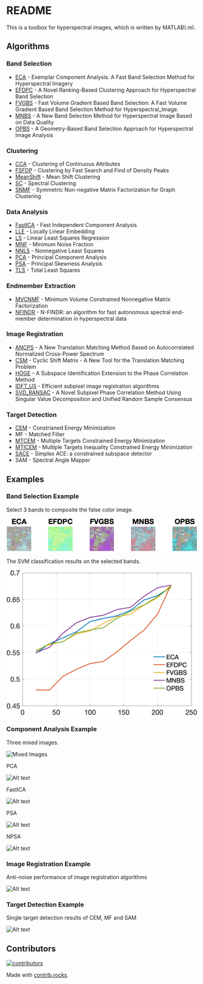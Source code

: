 # README

This is a toolbox for hyperspectral images, which is written by MATLAB(.m).

## Algorithms

### Band Selection

- [ECA](Papers/ECA.pdf) - Exemplar Component Analysis: A Fast Band Selection Method for Hyperspectral Imagery
- [EFDPC](Papers/EFDPC.pdf) - A Novel Ranking-Based Clustering Approach for Hyperspectral Band Selection
- [FVGBS](Papers/FVGBS.pdf) - Fast Volume Gradient Based Band Selection: A Fast Volume Gradient Based Band Selection Method for Hyperspectral_Image.
- [MNBS](Papers/MNBS.pdf) - A New Band Selection Method for Hyperspectral Image Based on Data Quality
- [OPBS](Papers/OPBS.pdf) - A Geometry-Based Band Selection Approach for Hyperspectral Image Analysis

### Clustering

- [CCA](Papers/CCA.pdf) - Clustering of Continuous Attributes
- [FSFDP](Papers/FSFDP.pdf) - Clustering by Fast Search and Find of Density Peaks
- [MeanShift](Papers/Meanshift.pdf) - Mean Shift Clustering
- [SC](Papers/SC.pdf) - Spectral Clustering
- [SNMF](Papers/SNMF.pdf) - Symmetric Non-negative Matrix Factorization for Graph Clustering

### Data Analysis

- [FastICA](Papers/FastICA.pdf) - Fast Independent Component Analysis
- [LLE](Papers/LLE.pdf) - Locally Linear Embedding
- [LS](Papers/LS.pdf) - Linear Least Squares Regression
- [MNF](Papers/MNF.pdf) - Minimum Noise Fraction
- [NNLS](Papers/NNLS.pdf) - Nonnegative Least Squares
- [PCA](Papers/PCA.pdf) - Principal Component Analysis
- [PSA](Papers/PSA.pdf) - Principal Skewness Analysis
- [TLS](Papers/TLS.pdf) - Total Least Squares

### Endmember Extraction

- [MVCNMF](Papers/MVCNMF.pdf) - Minimum Volume Constrained Nonnegative Matrix Factorization
- [NFINDR](Papers/NFINDER.pdf) - N-FINDR: an algorithm for fast autonomous spectral end-member determination in hyperspectral data

### Image Registration

- [ANCPS](Papers/ANCPS.pdf) - A New Translation Matching Method Based on Autocorrelated Normalized Cross-Power Spectrum
- [CSM](Papers/CSM.pdf) - Cyclic Shift Matrix - A New Tool for the Translation Matching Problem
- [HOGE](Papers/HOGE.pdf) - A Subspace Identification Extension to the Phase Correlation Method
- [IDFT_US](Papers/IDFT_US.pdf) - Efficient subpixel image registration algorithms
- [SVD_RANSAC](Papers/SVD_RANSAC.pdf) - A Novel Subpixel Phase Correlation Method Using Singular Value Decomposition and Unified Random Sample Consensus

### Target Detection

- [CEM](Papers/CEM.pdf) - Constrianed Energy Minimization
- MF - Matched Filter
- [MTCEM](Papers/MTCEM.pdf) - Multiple Targets Constrained Energy Minimization
- [MTICEM](Papers/MTICEM.pdf) - Multiple Targets Inequality Constrained Energy Minimization
- [SACE](Papers/SimplexACE.pdf) - Simplex ACE: a constrained subspace detector
- SAM - Spectral Angle Mapper

## Examples

### Band Selection Example

Select 3 bands to composite the false color image.

![Alt text](Examples/results/band_sel_false_rgb.png)

The SVM classification results on the selected bands.

![Alt text](Examples/results/band_sel_svm_acc.png)

### Component Analysis Example

Three mixed images.

![Mixed Images](Examples/results/mixed_imgs.png)

PCA

![Alt text](Examples/results/mixed_imgs_pca.png)

FastICA

![Alt text](Examples/results/mixed_imgs_fastica.png)

PSA

![Alt text](Examples/results/mixed_imgs_psa.png)

NPSA

![Alt text](Examples/results/mixed_imgs_npsa.png)

### Image Registration Example

Anti-noise performance of image registration algorithms

![Alt text](Examples/results/image_registration.png)

### Target Detection Example

Single target detection results of CEM, MF and SAM

![Alt text](Examples/results/target_detection.png)

## Contributors

[![contributors](https://contrib.rocks/image?repo=shinyypig/hyperspectral_image_toolbox)](https://github.com/shinyypig/hyperspectral_image_toolbox/graphs/contributors)

Made with [contrib.rocks](https://contrib.rocks).
